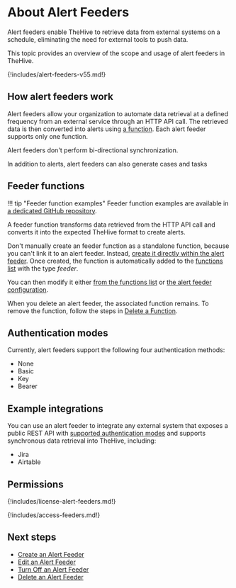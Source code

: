 # About Alert Feeders

Alert feeders enable TheHive to retrieve data from external systems on a schedule, eliminating the need for external tools to push data.

This topic provides an overview of the scope and usage of alert feeders in TheHive.

{!includes/alert-feeders-v55.md!}

## How alert feeders work

Alert feeders allow your organization to automate data retrieval at a defined frequency from an external service through an HTTP API call. The retrieved data is then converted into alerts using [a function](../manage-functions/about-functions.md). Each alert feeder supports only one function.

Alert feeders don't perform bi-directional synchronization.

In addition to alerts, alert feeders can also generate cases and tasks

## Feeder functions

!!! tip "Feeder function examples"
    Feeder function examples are available in [a dedicated GitHub repository]().

A feeder function transforms data retrieved from the HTTP API call and converts it into the expected TheHive format to create alerts.

Don't manually create an feeder function as a standalone function, because you can't link it to an alert feeder. Instead, [create it directly within the alert feeder](create-a-feeder.md). Once created, the function is automatically added to the [functions list](../manage-functions/about-functions.md) with the type *feeder*. 

You can then modify it either [from the functions list](../manage-functions/edit-a-function.md) or [the alert feeder configuration](edit-a-feeder.md).

When you delete an alert feeder, the associated function remains. To remove the function, follow the steps in [Delete a Function](../manage-functions/delete-a-function.md).

## Authentication modes

Currently, alert feeders support the following four authentication methods:

* None
* Basic
* Key
* Bearer

## Example integrations

You can use an alert feeder to integrate any external system that exposes a public REST API with [supported authentication modes](#authentication-modes) and supports synchronous data retrieval into TheHive, including:

* Jira
* Airtable

## Permissions

{!includes/license-alert-feeders.md!}

{!includes/access-feeders.md!}

<h2>Next steps</h2>

* [Create an Alert Feeder](create-a-feeder.md)
* [Edit an Alert Feeder](edit-a-feeder.md)
* [Turn Off an Alert Feeder](turn-off-a-feeder.md)
* [Delete an Alert Feeder](delete-a-feeder.md)